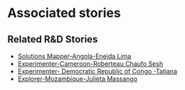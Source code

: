 # Associated stories

<!-- !!DO NOT REMOVE!! start autogenerated hyperlinks -->
## Related R&D Stories
- [Solutions Mapper\-Angola\-Eneida Lima](/RnD-Archive/stories/?doc=SolutionMappers_AGO)
- [Experimenter\-Cameroon\-Roberteau Chaufo Sesh](/RnD-Archive/stories/?doc=Experimenters_CMR)
- [Experimenter\- Democratic Republic of Congo \-Tatiana](/RnD-Archive/stories/?doc=Experimenters_COD)
- [Explorer\-Mozambique\-Julieta Massango](/RnD-Archive/stories/?doc=Explorers_MOZ)
<!-- !!DO NOT REMOVE!! end autogenerated hyperlinks -->